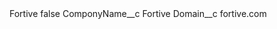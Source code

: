 <?xml version="1.0" encoding="UTF-8"?>
<CustomMetadata xmlns="http://soap.sforce.com/2006/04/metadata" xmlns:xsi="http://www.w3.org/2001/XMLSchema-instance" xmlns:xsd="http://www.w3.org/2001/XMLSchema">
    <label>Fortive</label>
    <protected>false</protected>
    <values>
        <field>ComponyName__c</field>
        <value xsi:type="xsd:string">Fortive</value>
    </values>
    <values>
        <field>Domain__c</field>
        <value xsi:type="xsd:string">fortive.com</value>
    </values>
</CustomMetadata>
